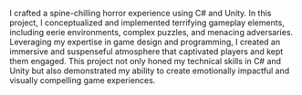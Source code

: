 

 I crafted a spine-chilling horror experience using C# and Unity. In this project, I conceptualized and implemented terrifying gameplay elements, including eerie environments, complex puzzles, and menacing adversaries. Leveraging my expertise in game design and programming, I created an immersive and suspenseful atmosphere that captivated players and kept them engaged. This project not only honed my technical skills in C# and Unity but also demonstrated my ability to create emotionally impactful and visually compelling game experiences.
